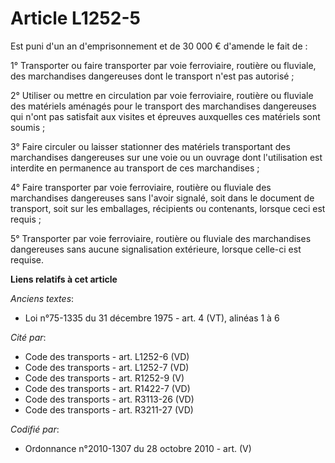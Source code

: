 # Article L1252-5

Est puni d'un an d'emprisonnement et de 30 000 € d'amende le fait de :

1° Transporter ou faire transporter par voie ferroviaire, routière ou fluviale, des marchandises dangereuses dont le
transport n'est pas autorisé ;

2° Utiliser ou mettre en circulation par voie ferroviaire, routière ou fluviale des matériels aménagés pour le transport des
marchandises dangereuses qui n'ont pas satisfait aux visites et épreuves auxquelles ces matériels sont soumis ;

3° Faire circuler ou laisser stationner des matériels transportant des marchandises dangereuses sur une voie ou un ouvrage
dont l'utilisation est interdite en permanence au transport de ces marchandises ;

4° Faire transporter par voie ferroviaire, routière ou fluviale des marchandises dangereuses sans l'avoir signalé, soit dans
le document de transport, soit sur les emballages, récipients ou contenants, lorsque ceci est requis ;

5° Transporter par voie ferroviaire, routière ou fluviale des marchandises dangereuses sans aucune signalisation extérieure,
lorsque celle-ci est requise.

**Liens relatifs à cet article**

_Anciens textes_:

  - Loi n°75-1335 du 31 décembre 1975 - art. 4 (VT), alinéas 1 à 6

_Cité par_:

  - Code des transports - art. L1252-6 (VD)
  - Code des transports - art. L1252-7 (VD)
  - Code des transports - art. R1252-9 (V)
  - Code des transports - art. R1422-7 (VD)
  - Code des transports - art. R3113-26 (VD)
  - Code des transports - art. R3211-27 (VD)

_Codifié par_:

  - Ordonnance n°2010-1307 du 28 octobre 2010 - art. (V)
